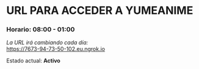 # URL PARA ACCEDER A YUMEANIME

### Horario: 08:00 - 01:00

*La URL irá cambiando cada día:*  
https://7673-94-73-50-102.eu.ngrok.io

Estado actual: **Activo**
